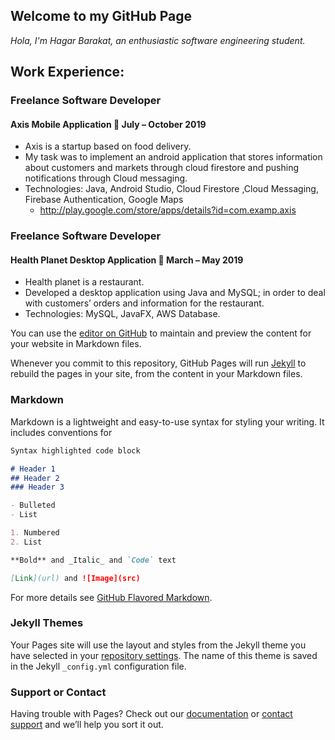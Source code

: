 ## Welcome to my GitHub Page
_Hola,
I'm Hagar Barakat, an enthusiastic software engineering student._  
## Work Experience:
### Freelance Software Developer
#### Axis Mobile Application    :date: July – October 2019 
- Axis is a startup based on food delivery. 
- My task was to implement an android application that stores information about customers and markets through cloud firestore
and pushing notifications through Cloud messaging.  
- Technologies: Java, Android Studio, Cloud Firestore ,Cloud Messaging, Firebase Authentication, Google Maps 
  - http://play.google.com/store/apps/details?id=com.examp.axis 
### Freelance Software Developer 
#### Health Planet Desktop Application :date: March – May 2019
- Health planet is a restaurant. 
- Developed a desktop application using Java and MySQL; in order to deal with customers’ orders and information for the restaurant. 
- Technologies: MySQL, JavaFX, AWS Database. 

You can use the [editor on GitHub](https://github.com/hagarbarakat/hagarbarakat.github.io/edit/master/index.md) to maintain and preview the content for your website in Markdown files.

Whenever you commit to this repository, GitHub Pages will run [Jekyll](https://jekyllrb.com/) to rebuild the pages in your site, from the content in your Markdown files.

### Markdown

Markdown is a lightweight and easy-to-use syntax for styling your writing. It includes conventions for

```markdown
Syntax highlighted code block

# Header 1
## Header 2
### Header 3

- Bulleted
- List

1. Numbered
2. List

**Bold** and _Italic_ and `Code` text

[Link](url) and ![Image](src)
```

For more details see [GitHub Flavored Markdown](https://guides.github.com/features/mastering-markdown/).

### Jekyll Themes

Your Pages site will use the layout and styles from the Jekyll theme you have selected in your [repository settings](https://github.com/hagarbarakat/hagarbarakat.github.io/settings). The name of this theme is saved in the Jekyll `_config.yml` configuration file.

### Support or Contact

Having trouble with Pages? Check out our [documentation](https://help.github.com/categories/github-pages-basics/) or [contact support](https://github.com/contact) and we’ll help you sort it out.
